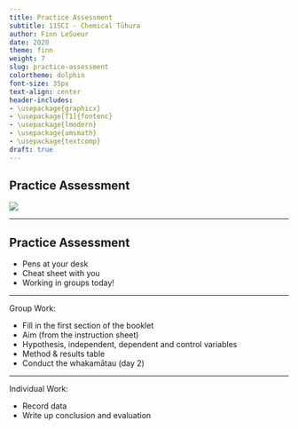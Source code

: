 ```yaml
---
title: Practice Assessment
subtitle: 11SCI - Chemical Tūhura
author: Finn LeSueur
date: 2020
theme: finn
weight: 7
slug: practice-assessment
colortheme: dolphin
font-size: 35px
text-align: center
header-includes:
- \usepackage{graphicx}
- \usepackage[T1]{fontenc}
- \usepackage{lmodern}
- \usepackage{amsmath}
- \usepackage{textcomp}
draft: true
---
```


## Practice Assessment

![](../assets/3-groups.png)

---

## Practice Assessment

- Pens at your desk
- Cheat sheet with you
- Working in groups today!

---

Group Work:

- Fill in the first section of the booklet
- Aim (from the instruction sheet)
- Hypothesis, independent, dependent and control variables
- Method & results table
- Conduct the whakamātau (day 2)

---

Individual Work:

- Record data
- Write up conclusion and evaluation
